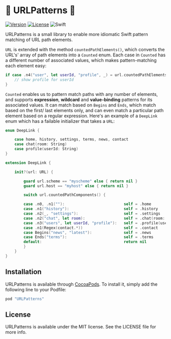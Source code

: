 # 🎯 URLPatterns 🎯

[![Version](https://img.shields.io/cocoapods/v/URLPatterns.svg?style=flat)](http://cocoapods.org/pods/URLPatterns)
[![License](https://img.shields.io/cocoapods/l/URLPatterns.svg?style=flat)](http://cocoapods.org/pods/URLPatterns)
![Swift](https://img.shields.io/badge/Swift-3.0-orange.svg)

URLPatterns is a small library to enable more idiomatic Swift pattern matching of URL path elements. 

`URL` is extended with the method `countedPathElements()`, which converts the URL's' array of path elements into a `Counted` enum. Each case in `Counted` has a different number of associated values, which makes pattern-matching each element easy:

```swift
if case .n4("user", let userId, "profile", _) = url.countedPathElements() {
    // show profile for userId
}
```

`Counted` enables us to pattern match paths with any number of elements, and supports **expression**, **wildcard** and **value-binding** patterns for its associated values. It can match based on `Begins` and `Ends`, which match based on the first/ last elements only, and can even match a particular path element based on a regular expression. Here's an example of a `DeepLink` enum which has a failable initializer that takes a `URL`:


```swift
enum DeepLink {

    case home, history, settings, terms, news, contact
    case chat(room: String)
    case profile(userId: String)
}

extension DeepLink {

    init?(url: URL) {

        guard url.scheme == "myscheme" else { return nil }
        guard url.host == "myhost" else { return nil }

        switch url.countedPathComponents() {

        case .n0, .n1(""):                          self = .home
        case .n1("history"):                        self = .history
        case .n2(_, "settings"):                    self = .settings
        case .n2("chat", let room):                 self = .chat(room: room)
        case .n3("users", let userId, "profile"):   self = .profile(userId: userId)
        case .n1(Regex(contact.*))                  self = .contact
        case Begins("news", "latest"):              self = .news
        case Ends("terms"):                         self = .terms		
        default:                                    return nil
        }
    }
}
```

## Installation

URLPatterns is available through [CocoaPods](http://cocoapods.org). To install
it, simply add the following line to your Podfile:

```ruby
pod "URLPatterns"
```

## License

URLPatterns is available under the MIT license. See the LICENSE file for more info.
